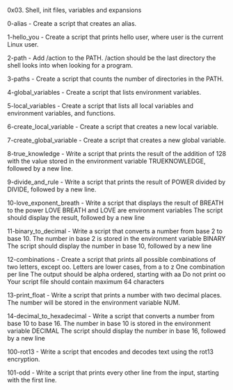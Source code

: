 0x03. Shell, init files, variables and expansions

0-alias - Create a script that creates an alias.



1-hello_you - Create a script that prints hello user, where user is the current Linux user.



2-path - Add /action to the PATH. /action should be the last directory the shell looks into when looking for a program.



3-paths - Create a script that counts the number of directories in the PATH.



4-global_variables - Create a script that lists environment variables.



5-local_variables - Create a script that lists all local variables and environment variables, and functions.



6-create_local_variable - Create a script that creates a new local variable.



7-create_global_variable - Create a script that creates a new global variable.



8-true_knowledge - Write a script that prints the result of the addition of 128 with the value stored in the environment variable TRUEKNOWLEDGE, followed by a new line.



9-divide_and_rule - Write a script that prints the result of POWER divided by DIVIDE, followed by a new line.



10-love_exponent_breath - Write a script that displays the result of BREATH to the power LOVE BREATH and LOVE are environment variables The script should display the result, followed by a new line



11-binary_to_decimal - Write a script that converts a number from base 2 to base 10. The number in base 2 is stored in the environment variable BINARY The script should display the number in base 10, followed by a new line



12-combinations - Create a script that prints all possible combinations of two letters, except oo. Letters are lower cases, from a to z One combination per line The output should be alpha ordered, starting with aa Do not print oo Your script file should contain maximum 64 characters



13-print_float - Write a script that prints a number with two decimal places. The number will be stored in the environment variable NUM.



14-decimal_to_hexadecimal - Write a script that converts a number from base 10 to base 16. The number in base 10 is stored in the environment variable DECIMAL The script should display the number in base 16, followed by a new line



100-rot13 - Write a script that encodes and decodes text using the rot13 encryption.



101-odd - Write a script that prints every other line from the input, starting with the first line.
